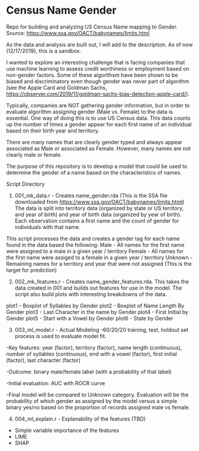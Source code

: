 # Census Name Gender
Repo for building and analyzing US Census Name mapping to Gender.  Source: https://www.ssa.gov/OACT/babynames/limits.html

As the data and analysis are built out, I will add to the description.  As of now (12/17/2019), this is a sandbox. 

I wanted to explore an interesting challenge that is facing companies that use machine learning to assess credit worthiness or employment based on non-gender factors.  Some of these algorithsm have been shown to be biased and discriminatory even though gender was never part of algorithm (see the Apple Card and Goldman Sachs, https://observer.com/2019/11/goldman-sachs-bias-detection-apple-card/). 

Typically, companies are NOT gathering gender information, but in order to evaluate algorithm assigning gender (Male vs. Female) to the data is essential.  One way of doing this is to use US Census data.  This data counts up the number of times a gender appear for each first name of an individual based on their birth year and territory.  

There are many names that are clearly gender typed and always appear associated as Male or associated as Female.  However, many names are not clearly male or female.  

The purpose of this repository is to develop a model that could be used to determine the gender of a name based on the characteristics of names. 

Script Directory

1. 001_mk_data.r - Creates name_gender.rda (This is the SSA file downloaded from https://www.ssa.gov/OACT/babynames/limits.html)
   The data is split into territory data (organized by state or US territory, and year of birth) and year of birth data 
   (organized by year of birth).  Each observation contains a first name and the count of gender for individuals with that name.
  
  This script processes the data and creates a gender tag for each name found in the data based the following: 
    Male - All names for the first name were assigned to a male in a given year / territory
    Female - All names for the first name were assiged to a female in a given year / territory
    Unknown - Remaining names for a territory and year that were not assigned (This is the target for prediction)
  
    
2. 002_mk_features.r - Creates name_gender_features.rda.  This takes the data created in 001 and builds out features for use in
the model.  The script also build plots with interesting breakdowns of the data. 

  plot1 -  Boxplot of Syllables by Gender 
  plot2 -  Boxplot of Name Length By Gender 
  plot3 -  Last Character in the name by Gender
  plot4 -  First Initial by Gender
  plot5 -  Start with a Vowel by Gender
  plot6 -  State by Gender

3. 003_ml_model.r - Actual Modeling
  -60/20/20 training, test, holdout set process is used to evaluate model fit. 
  
  -Key features: year (factor), territory (factor), name length (continuous), number of syllables (continuous), 
  end with a vowel (factor), first initial (factor), last character (factor)
  
  -Outcome: binary male/female label (with a probability of that label)
  
  -Initial evaluation: AUC with ROCR curve
  
  -Final model will be compared to Unknown category.  Evaluation will be the probability of which gender as assigned by 
  the model versus a simple binary yes/no based on the proportion of records assigned male vs female. 

4. 004_ml_explain.r - Explanability of the features (TBD)
  - Simple variable importance of the features
  - LIME
  - SHAP 
  
